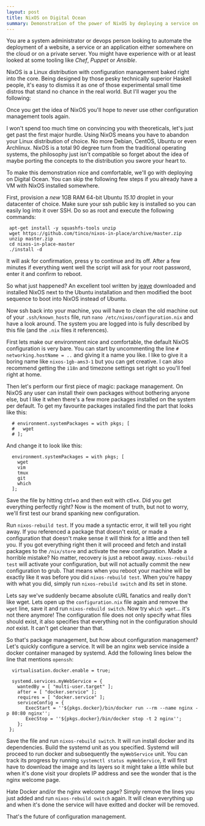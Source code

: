 ```yaml
---
layout: post
title: NixOS on Digital Ocean
summary: Demonstration of the power of NixOS by deploying a service on Digital Ocean
---
```


You are a system administrator or devops person looking
to automate the deployment of a website, a service or an application
either somewhere on the cloud or on a private server. You might have
experience with or at least looked at some tooling like *Chef*, *Puppet* or *Ansible*.

NixOS is a Linux distribution with configuration management baked right into the core. 
Being designed by those pesky technically superior Haskell people, it's easy to dismiss
it as one of those experimental small time distros that stand no chance in the real world.
But I'll wager you the following:

Once you get the idea of NixOS you'll hope to never use other configuration 
management tools again.

I won't spend too much time on convincing you with theoreticals, let's just get 
past the first major hurdle. Using NixOS means you have to abandon your Linux distribution
of choice. No more Debian, CentOS, Ubuntu or even Archlinux. NixOS is a total 90 degree
turn from the traditional operating systems, the philosophy just isn't compatible so
forget about the idea of maybe porting the concepts to the distribution you swore your
heart to.

To make this demonstration nice and comfortable, we'll go with deploying on Digital
Ocean. You can skip the following few steps if you already have a VM with NixOS installed
somewhere.

First, provision a *new* 1GB RAM 64-bit Ubuntu *15.10* droplet in your datacenter of choice. Make sure your
ssh public key is installed so you can easily log into it over SSH. Do so as root and execute the
following commands:

```
 apt-get install -y squashfs-tools unzip
 wget https://github.com/tinco/nixos-in-place/archive/master.zip
 unzip master.zip
 cd nixos-in-place-master
 ./install -d
```

It will ask for confirmation, press y to continue and its off. After a few minutes if everything
went well the script will ask for your root password, enter it and confirm to reboot.

So what just happened? An excellent tool written by [jeaye](https://github.com/jeaye/nixos-in-place)
downloaded and installed NixOS next to the Ubuntu installation and then modified the boot sequence
to boot into NixOS instead of Ubuntu.

Now ssh back into your machine, you will have to clean the old machine out of your `.ssh/known_hosts` file,
 run `nano /etc/nixos/configuration.nix` and have a look around. The system you are logged into is
 fully described by this file (and the `.nix` files it references). 

First lets make our environment nice and comfortable, the default NixOS configuration is very bare.
You can start by uncommenting the line `# networking.hostName = ..` and giving it a name you like. I
like to give it a boring name like `nixos-1gb-ams3-1` but you can get creative. I can also recommend
getting the `i18n` and timezone settings set right so you'll feel right at home.

Then let's perform our first piece of magic: package management. On NixOS any user can install
their own packages without bothering anyone else, but I like it when there's a few more packages
installed on the system per default. To get my favourite packages installed find the part that
looks like this:

```
  # environment.systemPackages = with pkgs; [
  #   wget
  # ];
```

And change it to look like this:

```
  environment.systemPackages = with pkgs; [
    wget
    vim
    tmux
    git
    which
  ];
```

Save the file by hitting ctrl+o and then exit with ctl+x. Did you get everything perfectly right?
Now is the moment of truth, but not to worry, we'll first test our brand spanking new configuration.

Run `nixos-rebuild test`. If you made a syntactic error, it will tell you right away. If you referenced
a package that doesn't exist, or made a configuration that doesn't make sense it will think for a little
and then tell you. If you got everything right then it will proceed and fetch and install packages to
the `/nix/store` and activate the new configuration. Made a horrible mistake? No matter, recovery is
just a reboot away. `nixos-rebuild test` will activate your configuration, but will not actually commit
the new configuration to grub. That means when you reboot your machine will be exactly like it was before
you did `nixos-rebuild test`. When you're happy with what you did, simply run `nixos-rebuild switch` and its
set in stone.

Lets say we've suddenly became absolute cURL fanatics and really don't like wget. Lets open up the `configuration.nix`
file again and remove the `wget` line, save it and run `nixos-rebuild switch`. Now try `which wget`... it's not there anymore!
The configuration file does not only specify what files should exist, it also specifies that everything not in the configuration
should *not* exist. It can't get cleaner than that.

So that's package management, but how about configuration management? Let's quickly configure a service.
It will be an nginx web service inside a docker container managed by systemd. Add the following lines below the line that mentions `openssh`:

```
  virtualisation.docker.enable = true;

  systemd.services.myWebService = {
    wantedBy = [ "multi-user.target" ];
    after = [ "docker.service" ];
    requires = [ "docker.service" ];
    serviceConfig = {
       ExecStart = ''${pkgs.docker}/bin/docker run --rm --name nginx -p 80:80 nginx'';
       ExecStop = ''${pkgs.docker}/bin/docker stop -t 2 nginx'';
    };
 };
```

Save the file and run `nixos-rebuild switch`. It will run install docker and its dependencies. Build the
systemd unit as you specified. Systemd will proceed to run docker and subsequently the `myWebService` unit.
You can track its progress by running `systemctl status myWebService`, it will first have to download the
image and its layers so it might take a little while but when it's done visit your droplets IP address and
see the wonder that is the nginx welcome page. 

Hate Docker and/or the nginx welcome page? Simply remove the lines you just added and run `nixos-rebuild switch`
again. It will clean everything up and when it's done the service will have exitted and docker will be removed.

That's the future of configuration management.


